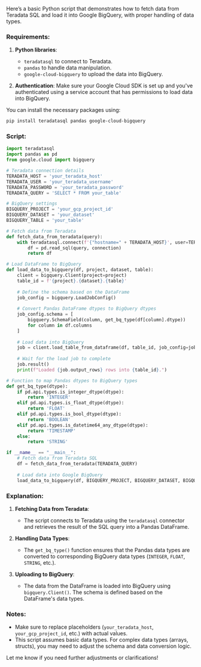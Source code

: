 Here’s a basic Python script that demonstrates how to fetch data from Teradata SQL and load it into Google BigQuery, with proper handling of data types.

### Requirements:
1. **Python libraries**:
   - `teradatasql` to connect to Teradata.
   - `pandas` to handle data manipulation.
   - `google-cloud-bigquery` to upload the data into BigQuery.
   
2. **Authentication**: 
   Make sure your Google Cloud SDK is set up and you've authenticated using a service account that has permissions to load data into BigQuery.

You can install the necessary packages using:
```bash
pip install teradatasql pandas google-cloud-bigquery
```

### Script:
```python
import teradatasql
import pandas as pd
from google.cloud import bigquery

# Teradata connection details
TERADATA_HOST = 'your_teradata_host'
TERADATA_USER = 'your_teradata_username'
TERADATA_PASSWORD = 'your_teradata_password'
TERADATA_QUERY = 'SELECT * FROM your_table'

# BigQuery settings
BIGQUERY_PROJECT = 'your_gcp_project_id'
BIGQUERY_DATASET = 'your_dataset'
BIGQUERY_TABLE = 'your_table'

# Fetch data from Teradata
def fetch_data_from_teradata(query):
    with teradatasql.connect(f'{"hostname=" + TERADATA_HOST}', user=TERADATA_USER, password=TERADATA_PASSWORD) as connection:
        df = pd.read_sql(query, connection)
        return df

# Load DataFrame to BigQuery
def load_data_to_bigquery(df, project, dataset, table):
    client = bigquery.Client(project=project)
    table_id = f'{project}.{dataset}.{table}'
    
    # Define the schema based on the DataFrame
    job_config = bigquery.LoadJobConfig()
    
    # Convert Pandas DataFrame dtypes to BigQuery dtypes
    job_config.schema = [
        bigquery.SchemaField(column, get_bq_type(df[column].dtype)) 
        for column in df.columns
    ]
    
    # Load data into BigQuery
    job = client.load_table_from_dataframe(df, table_id, job_config=job_config)
    
    # Wait for the load job to complete
    job.result()
    print(f"Loaded {job.output_rows} rows into {table_id}.")

# Function to map Pandas dtypes to BigQuery types
def get_bq_type(dtype):
    if pd.api.types.is_integer_dtype(dtype):
        return 'INTEGER'
    elif pd.api.types.is_float_dtype(dtype):
        return 'FLOAT'
    elif pd.api.types.is_bool_dtype(dtype):
        return 'BOOLEAN'
    elif pd.api.types.is_datetime64_any_dtype(dtype):
        return 'TIMESTAMP'
    else:
        return 'STRING'

if __name__ == "__main__":
    # Fetch data from Teradata SQL
    df = fetch_data_from_teradata(TERADATA_QUERY)
    
    # Load data into Google BigQuery
    load_data_to_bigquery(df, BIGQUERY_PROJECT, BIGQUERY_DATASET, BIGQUERY_TABLE)
```

### Explanation:
1. **Fetching Data from Teradata**:
   - The script connects to Teradata using the `teradatasql` connector and retrieves the result of the SQL query into a Pandas DataFrame.

2. **Handling Data Types**:
   - The `get_bq_type()` function ensures that the Pandas data types are converted to corresponding BigQuery data types (`INTEGER`, `FLOAT`, `STRING`, etc.).

3. **Uploading to BigQuery**:
   - The data from the DataFrame is loaded into BigQuery using `bigquery.Client()`. The schema is defined based on the DataFrame's data types.

### Notes:
- Make sure to replace placeholders (`your_teradata_host`, `your_gcp_project_id`, etc.) with actual values.
- This script assumes basic data types. For complex data types (arrays, structs), you may need to adjust the schema and data conversion logic.

Let me know if you need further adjustments or clarifications!